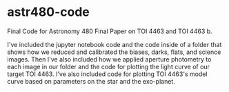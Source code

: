 # astr480-code
Final Code for Astronomy 480 Final Paper on TOI 4463 and TOI 4463 b.  

I've included the jupyter notebook code and the code inside of a folder that shows how we reduced and calibrated the biases, darks, flats, and science images. Then I've also included how we applied aperture photometry to each image in our folder and the code for plotting the light curve of our target TOI 4463. I've also included code for plotting TOI 4463's model curve based on parameters on the star and the exo-planet.